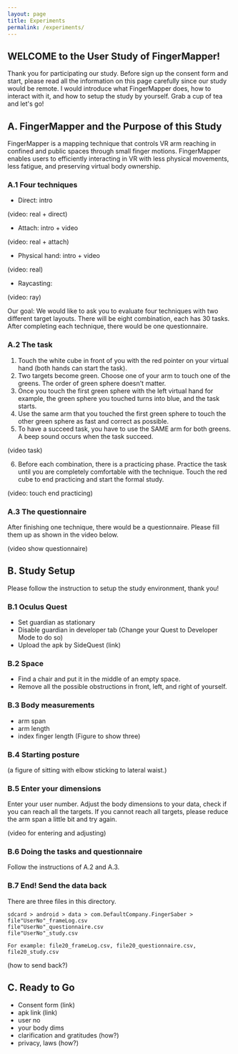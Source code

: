 ```yaml
---
layout: page
title: Experiments
permalink: /experiments/
---
```


## WELCOME to the User Study of FingerMapper!
Thank you for participating our study. Before sign up the consent form and start, please read all the information on this page carefully since our study would be remote. I would introduce what FingerMapper does, how to interact with it, and how to setup the study by yourself. Grab a cup of tea and let's go!

## A. FingerMapper and the Purpose of this Study
FingerMapper is a mapping technique that controls VR arm reaching in confined and public spaces through small finger motions. FingerMapper enables users to efficiently interacting in VR with less physical movements, less fatigue, and preserving virtual body ownership.

### A.1 Four techniques
- Direct: intro

(video: real + direct)

- Attach: intro + video

(video: real + attach)

- Physical hand: intro + video

(video: real)

- Raycasting: 

(video: ray)

Our goal: We would like to ask you to evaluate four techniques with two different target layouts. There will be eight combination, each has 30 tasks. After completing each technique, there would be one questionnaire.

### A.2 The task
1. Touch the white cube in front of you with the red pointer on your virtual hand (both hands can start the task).
2. Two targets become green. Choose one of your arm to touch one of the greens. The order of green sphere doesn't matter. 
3. Once you touch the first green sphere with the left virtual hand for example, the green sphere you touched turns into blue, and the task starts. 
4. Use the same arm that you touched the first green sphere to touch the other green sphere as fast and correct as possible.
5. To have a succeed task, you have to use the SAME arm for both greens. A beep sound occurs when the task succeed.

(video task)

6. Before each combination, there is a practicing phase. Practice the task until you are completely comfortable with the technique. Touch the red cube to end practicing and start the formal study.

(video: touch end practicing)


### A.3 The questionnaire
After finishing one technique, there would be a questionnaire. Please fill them up as shown in the video below.

(video show questionnaire)

## B. Study Setup
Please follow the instruction to setup the study environment, thank you!

### B.1 Oculus Quest
- Set guardian as stationary
- Disable guardian in developer tab (Change your Quest to Developer Mode to do so)
- Upload the apk by SideQuest (link)

### B.2 Space
- Find a chair and put it in the middle of an empty space.
- Remove all the possible obstructions in front, left, and right of yourself.

### B.3 Body measurements
- arm span
- arm length
- index finger length
(Figure to show three)

### B.4 Starting posture
(a figure of sitting with elbow sticking to lateral waist.)

### B.5 Enter your dimensions
Enter your user number. Adjust the body dimensions to your data, check if you can reach all the targets. If you cannot reach all targets, please reduce the arm span a little bit and try again.

(video for entering and adjusting)

### B.6 Doing the tasks and questionnaire
Follow the instructions of A.2 and A.3.

### B.7 End! Send the data back
There are three files in this directory.
```
sdcard > android > data > com.DefaultCompany.FingerSaber >
file"UserNo"_frameLog.csv
file"UserNo"_questionnaire.csv
file"UserNo"_study.csv

For example: file20_frameLog.csv, file20_questionnaire.csv, file20_study.csv
```

(how to send back?)

## C. Ready to Go
- Consent form (link)
- apk link (link)
- user no 
- your body dims
- clarification and gratitudes (how?)
- privacy, laws (how?)

